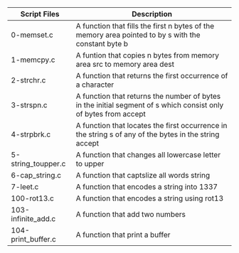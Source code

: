 
| Script Files | Description |
| ----------- | ----------- |
| 0-memset.c |A function that fills the first n bytes of the memory area pointed to by s with the constant byte b |
| 1-memcpy.c | A funtion that copies n bytes from memory area src to memory area dest |
| 2-strchr.c | A function that returns the first occurrence of a character |
| 3-strspn.c | A function that returns the number of bytes in the initial segment of s which consist only of bytes from accept |
| 4-strpbrk.c | A function that locates the first occurrence in the string s of any of the bytes in the string accept |
| 5-string_toupper.c | A function that changes all lowercase letter to upper |
| 6-cap_string.c | A function that captslize all words string |
| 7-leet.c | A function that encodes a string into 1337 |
|100-rot13.c | A function that encodes a string using rot13 |
|103-infinite_add.c | A function that add two numbers |
| 104-print_buffer.c | A function that print a buffer |
